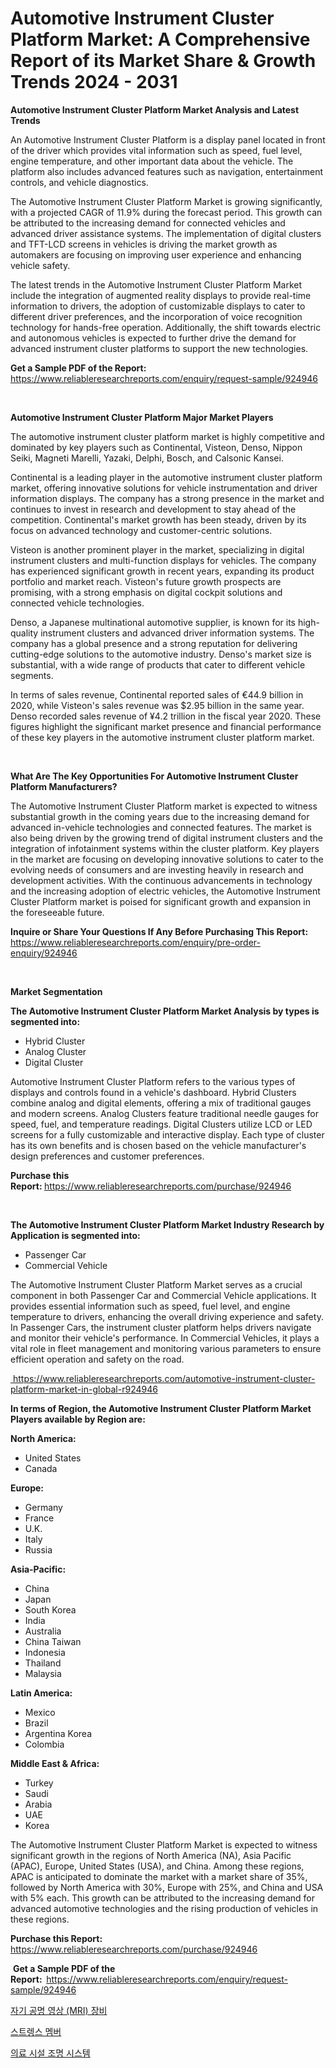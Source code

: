 <p><h1>Automotive Instrument Cluster Platform Market: A Comprehensive Report of its Market Share & Growth Trends 2024 - 2031</h1></p><p><strong>Automotive Instrument Cluster Platform Market Analysis and Latest Trends</strong></p>
<p><p>An Automotive Instrument Cluster Platform is a display panel located in front of the driver which provides vital information such as speed, fuel level, engine temperature, and other important data about the vehicle. The platform also includes advanced features such as navigation, entertainment controls, and vehicle diagnostics.</p><p>The Automotive Instrument Cluster Platform Market is growing significantly, with a projected CAGR of 11.9% during the forecast period. This growth can be attributed to the increasing demand for connected vehicles and advanced driver assistance systems. The implementation of digital clusters and TFT-LCD screens in vehicles is driving the market growth as automakers are focusing on improving user experience and enhancing vehicle safety.</p><p>The latest trends in the Automotive Instrument Cluster Platform Market include the integration of augmented reality displays to provide real-time information to drivers, the adoption of customizable displays to cater to different driver preferences, and the incorporation of voice recognition technology for hands-free operation. Additionally, the shift towards electric and autonomous vehicles is expected to further drive the demand for advanced instrument cluster platforms to support the new technologies.</p></p>
<p><strong>Get a Sample PDF of the Report:&nbsp;</strong> <a href="https://www.reliableresearchreports.com/enquiry/request-sample/924946">https://www.reliableresearchreports.com/enquiry/request-sample/924946</a></p>
<p>&nbsp;</p>
<p><strong>Automotive Instrument Cluster Platform Major Market Players</strong></p>
<p><p>The automotive instrument cluster platform market is highly competitive and dominated by key players such as Continental, Visteon, Denso, Nippon Seiki, Magneti Marelli, Yazaki, Delphi, Bosch, and Calsonic Kansei. </p><p>Continental is a leading player in the automotive instrument cluster platform market, offering innovative solutions for vehicle instrumentation and driver information displays. The company has a strong presence in the market and continues to invest in research and development to stay ahead of the competition. Continental's market growth has been steady, driven by its focus on advanced technology and customer-centric solutions.</p><p>Visteon is another prominent player in the market, specializing in digital instrument clusters and multi-function displays for vehicles. The company has experienced significant growth in recent years, expanding its product portfolio and market reach. Visteon's future growth prospects are promising, with a strong emphasis on digital cockpit solutions and connected vehicle technologies.</p><p>Denso, a Japanese multinational automotive supplier, is known for its high-quality instrument clusters and advanced driver information systems. The company has a global presence and a strong reputation for delivering cutting-edge solutions to the automotive industry. Denso's market size is substantial, with a wide range of products that cater to different vehicle segments.</p><p>In terms of sales revenue, Continental reported sales of €44.9 billion in 2020, while Visteon's sales revenue was $2.95 billion in the same year. Denso recorded sales revenue of ¥4.2 trillion in the fiscal year 2020. These figures highlight the significant market presence and financial performance of these key players in the automotive instrument cluster platform market.</p></p>
<p>&nbsp;</p>
<p><strong>What Are The Key Opportunities For Automotive Instrument Cluster Platform Manufacturers?</strong></p>
<p><p>The Automotive Instrument Cluster Platform market is expected to witness substantial growth in the coming years due to the increasing demand for advanced in-vehicle technologies and connected features. The market is also being driven by the growing trend of digital instrument clusters and the integration of infotainment systems within the cluster platform. Key players in the market are focusing on developing innovative solutions to cater to the evolving needs of consumers and are investing heavily in research and development activities. With the continuous advancements in technology and the increasing adoption of electric vehicles, the Automotive Instrument Cluster Platform market is poised for significant growth and expansion in the foreseeable future.</p></p>
<p><strong>Inquire or Share Your Questions If Any Before Purchasing This Report:</strong> <a href="https://www.reliableresearchreports.com/enquiry/pre-order-enquiry/924946">https://www.reliableresearchreports.com/enquiry/pre-order-enquiry/924946</a></p>
<p>&nbsp;</p>
<p><strong>Market Segmentation</strong></p>
<p><strong>The Automotive Instrument Cluster Platform Market Analysis by types is segmented into:</strong></p>
<p><ul><li>Hybrid Cluster</li><li>Analog Cluster</li><li>Digital Cluster</li></ul></p>
<p><p>Automotive Instrument Cluster Platform refers to the various types of displays and controls found in a vehicle's dashboard. Hybrid Clusters combine analog and digital elements, offering a mix of traditional gauges and modern screens. Analog Clusters feature traditional needle gauges for speed, fuel, and temperature readings. Digital Clusters utilize LCD or LED screens for a fully customizable and interactive display. Each type of cluster has its own benefits and is chosen based on the vehicle manufacturer's design preferences and customer preferences.</p></p>
<p><strong>Purchase this Report:&nbsp;</strong><a href="https://www.reliableresearchreports.com/purchase/924946">https://www.reliableresearchreports.com/purchase/924946</a></p>
<p>&nbsp;</p>
<p><strong>The Automotive Instrument Cluster Platform Market Industry Research by Application is segmented into:</strong></p>
<p><ul><li>Passenger Car</li><li>Commercial Vehicle</li></ul></p>
<p><p>The Automotive Instrument Cluster Platform Market serves as a crucial component in both Passenger Car and Commercial Vehicle applications. It provides essential information such as speed, fuel level, and engine temperature to drivers, enhancing the overall driving experience and safety. In Passenger Cars, the instrument cluster platform helps drivers navigate and monitor their vehicle's performance. In Commercial Vehicles, it plays a vital role in fleet management and monitoring various parameters to ensure efficient operation and safety on the road.</p></p>
<p><a href="https://www.reliableresearchreports.com/automotive-instrument-cluster-platform-market-in-global-r924946">&nbsp;https://www.reliableresearchreports.com/automotive-instrument-cluster-platform-market-in-global-r924946</a></p>
<p><strong>In terms of Region, the Automotive Instrument Cluster Platform Market Players available by Region are:</strong></p>
<p>
    <p> <strong> North America: </strong>
        <ul>
            <li>United States</li>
            <li>Canada</li>
        </ul>
        </p> 
    <p> <strong> Europe: </strong>
        <ul>
            <li>Germany</li>
            <li>France</li>
            <li>U.K.</li>
            <li>Italy</li>
            <li>Russia</li>
        </ul>
        </p> 
    <p> <strong> Asia-Pacific: </strong>
        <ul>
            <li>China</li>
            <li>Japan</li>
            <li>South Korea</li>
            <li>India</li>
            <li>Australia</li>
            <li>China Taiwan</li>
            <li>Indonesia</li>
            <li>Thailand</li>
            <li>Malaysia</li>
        </ul>
        </p> 
    <p> <strong> Latin America: </strong>
        <ul>
            <li>Mexico</li>
            <li>Brazil</li>
            <li>Argentina Korea</li>
            <li>Colombia</li>
        </ul>
        </p> 
    <p> <strong> Middle East & Africa: </strong>
        <ul>
            <li>Turkey</li>
            <li>Saudi</li>
            <li>Arabia</li>
            <li>UAE</li>
            <li>Korea</li>
        </ul>
    </p>
    </p>
<p><p>The Automotive Instrument Cluster Platform Market is expected to witness significant growth in the regions of North America (NA), Asia Pacific (APAC), Europe, United States (USA), and China. Among these regions, APAC is anticipated to dominate the market with a market share of 35%, followed by North America with 30%, Europe with 25%, and China and USA with 5% each. This growth can be attributed to the increasing demand for advanced automotive technologies and the rising production of vehicles in these regions.</p></p>
<p><strong>Purchase this Report: </strong><a href="https://www.reliableresearchreports.com/purchase/924946">https://www.reliableresearchreports.com/purchase/924946</a></p>
<p>&nbsp;<strong>Get a Sample PDF of the Report:&nbsp;&nbsp;</strong><a href="https://www.reliableresearchreports.com/enquiry/request-sample/924946">https://www.reliableresearchreports.com/enquiry/request-sample/924946</a></p>
<p><strong></strong></p>
<p><p><a href="https://github.com/akzkkws047661437/Market-Research-Report-List-2/blob/main/170830993092.md">자기 공명 영상 (MRI) 장비</a></p><p><a href="https://github.com/LoganRew1964/Market-Research-Report-List-1/blob/main/986602693091.md">스트렝스 멤버</a></p><p><a href="https://github.com/vsckjg50460/Market-Research-Report-List-2/blob/main/594386093093.md">의료 시설 조명 시스템</a></p></p>